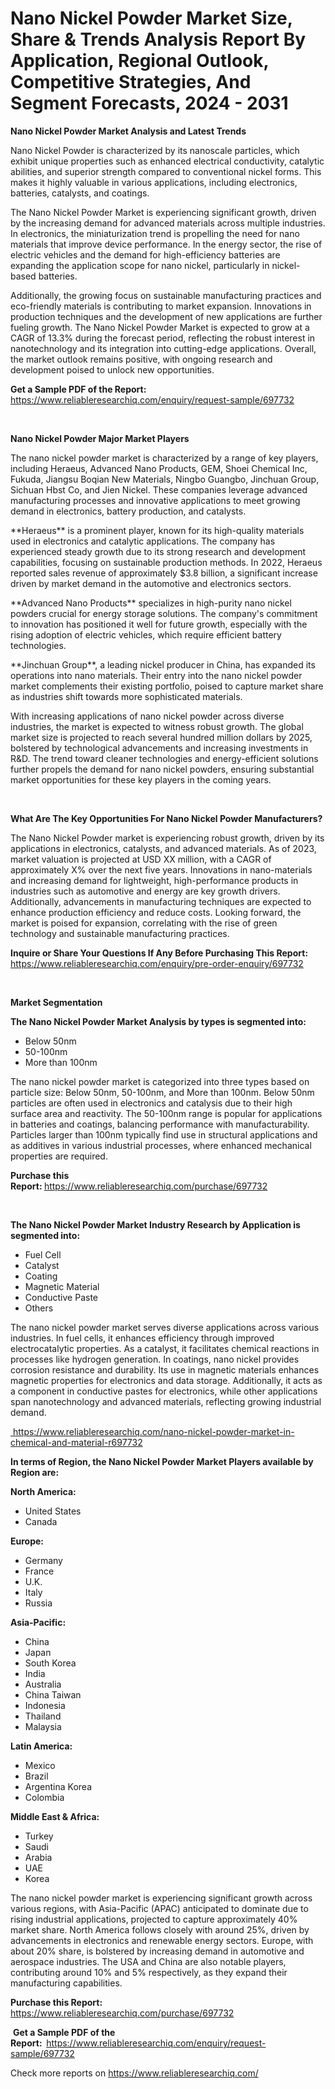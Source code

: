 <p><h1>Nano Nickel Powder Market Size, Share & Trends Analysis Report By Application, Regional Outlook, Competitive Strategies, And Segment Forecasts, 2024 - 2031</h1></p><p><strong>Nano Nickel Powder Market Analysis and Latest Trends</strong></p>
<p><p>Nano Nickel Powder is characterized by its nanoscale particles, which exhibit unique properties such as enhanced electrical conductivity, catalytic abilities, and superior strength compared to conventional nickel forms. This makes it highly valuable in various applications, including electronics, batteries, catalysts, and coatings.</p><p>The Nano Nickel Powder Market is experiencing significant growth, driven by the increasing demand for advanced materials across multiple industries. In electronics, the miniaturization trend is propelling the need for nano materials that improve device performance. In the energy sector, the rise of electric vehicles and the demand for high-efficiency batteries are expanding the application scope for nano nickel, particularly in nickel-based batteries.</p><p>Additionally, the growing focus on sustainable manufacturing practices and eco-friendly materials is contributing to market expansion. Innovations in production techniques and the development of new applications are further fueling growth. The Nano Nickel Powder Market is expected to grow at a CAGR of 13.3% during the forecast period, reflecting the robust interest in nanotechnology and its integration into cutting-edge applications. Overall, the market outlook remains positive, with ongoing research and development poised to unlock new opportunities.</p></p>
<p><strong>Get a Sample PDF of the Report:&nbsp;</strong> <a href="https://www.reliableresearchiq.com/enquiry/request-sample/697732?utm_campaign=1876&utm_medium=2&utm_source=Github&utm_content=ia&utm_term=27122024&utm_id=nano-nickel-powder">https://www.reliableresearchiq.com/enquiry/request-sample/697732</a></p>
<p>&nbsp;</p>
<p><strong>Nano Nickel Powder Major Market Players</strong></p>
<p><p>The nano nickel powder market is characterized by a range of key players, including Heraeus, Advanced Nano Products, GEM, Shoei Chemical Inc, Fukuda, Jiangsu Boqian New Materials, Ningbo Guangbo, Jinchuan Group, Sichuan Hbst Co, and Jien Nickel. These companies leverage advanced manufacturing processes and innovative applications to meet growing demand in electronics, battery production, and catalysts.</p><p>**Heraeus** is a prominent player, known for its high-quality materials used in electronics and catalytic applications. The company has experienced steady growth due to its strong research and development capabilities, focusing on sustainable production methods. In 2022, Heraeus reported sales revenue of approximately $3.8 billion, a significant increase driven by market demand in the automotive and electronics sectors.</p><p>**Advanced Nano Products** specializes in high-purity nano nickel powders crucial for energy storage solutions. The company's commitment to innovation has positioned it well for future growth, especially with the rising adoption of electric vehicles, which require efficient battery technologies.</p><p>**Jinchuan Group**, a leading nickel producer in China, has expanded its operations into nano materials. Their entry into the nano nickel powder market complements their existing portfolio, poised to capture market share as industries shift towards more sophisticated materials.</p><p>With increasing applications of nano nickel powder across diverse industries, the market is expected to witness robust growth. The global market size is projected to reach several hundred million dollars by 2025, bolstered by technological advancements and increasing investments in R&D. The trend toward cleaner technologies and energy-efficient solutions further propels the demand for nano nickel powders, ensuring substantial market opportunities for these key players in the coming years.</p></p>
<p>&nbsp;</p>
<p><strong>What Are The Key Opportunities For Nano Nickel Powder Manufacturers?</strong></p>
<p><p>The Nano Nickel Powder market is experiencing robust growth, driven by its applications in electronics, catalysts, and advanced materials. As of 2023, market valuation is projected at USD XX million, with a CAGR of approximately X% over the next five years. Innovations in nano-materials and increasing demand for lightweight, high-performance products in industries such as automotive and energy are key growth drivers. Additionally, advancements in manufacturing techniques are expected to enhance production efficiency and reduce costs. Looking forward, the market is poised for expansion, correlating with the rise of green technology and sustainable manufacturing practices.</p></p>
<p><strong>Inquire or Share Your Questions If Any Before Purchasing This Report:</strong> <a href="https://www.reliableresearchiq.com/enquiry/pre-order-enquiry/697732?utm_campaign=1876&utm_medium=2&utm_source=Github&utm_content=ia&utm_term=27122024&utm_id=nano-nickel-powder">https://www.reliableresearchiq.com/enquiry/pre-order-enquiry/697732</a></p>
<p>&nbsp;</p>
<p><strong>Market Segmentation</strong></p>
<p><strong>The Nano Nickel Powder Market Analysis by types is segmented into:</strong></p>
<p><ul><li>Below 50nm</li><li>50-100nm</li><li>More than 100nm</li></ul></p>
<p><p>The nano nickel powder market is categorized into three types based on particle size: Below 50nm, 50-100nm, and More than 100nm. Below 50nm particles are often used in electronics and catalysis due to their high surface area and reactivity. The 50-100nm range is popular for applications in batteries and coatings, balancing performance with manufacturability. Particles larger than 100nm typically find use in structural applications and as additives in various industrial processes, where enhanced mechanical properties are required.</p></p>
<p><strong>Purchase this Report:&nbsp;</strong><a href="https://www.reliableresearchiq.com/purchase/697732?utm_campaign=1876&utm_medium=2&utm_source=Github&utm_content=ia&utm_term=27122024&utm_id=nano-nickel-powder">https://www.reliableresearchiq.com/purchase/697732</a></p>
<p>&nbsp;</p>
<p><strong>The Nano Nickel Powder Market Industry Research by Application is segmented into:</strong></p>
<p><ul><li>Fuel Cell</li><li>Catalyst</li><li>Coating</li><li>Magnetic Material</li><li>Conductive Paste</li><li>Others</li></ul></p>
<p><p>The nano nickel powder market serves diverse applications across various industries. In fuel cells, it enhances efficiency through improved electrocatalytic properties. As a catalyst, it facilitates chemical reactions in processes like hydrogen generation. In coatings, nano nickel provides corrosion resistance and durability. Its use in magnetic materials enhances magnetic properties for electronics and data storage. Additionally, it acts as a component in conductive pastes for electronics, while other applications span nanotechnology and advanced materials, reflecting growing industrial demand.</p></p>
<p><a href="https://www.reliableresearchiq.com/nano-nickel-powder-market-in-chemical-and-material-r697732?utm_campaign=1876&utm_medium=2&utm_source=Github&utm_content=ia&utm_term=27122024&utm_id=nano-nickel-powder">&nbsp;https://www.reliableresearchiq.com/nano-nickel-powder-market-in-chemical-and-material-r697732</a></p>
<p><strong>In terms of Region, the Nano Nickel Powder Market Players available by Region are:</strong></p>
<p>
    <p> <strong> North America: </strong>
        <ul>
            <li>United States</li>
            <li>Canada</li>
        </ul>
        </p> 
    <p> <strong> Europe: </strong>
        <ul>
            <li>Germany</li>
            <li>France</li>
            <li>U.K.</li>
            <li>Italy</li>
            <li>Russia</li>
        </ul>
        </p> 
    <p> <strong> Asia-Pacific: </strong>
        <ul>
            <li>China</li>
            <li>Japan</li>
            <li>South Korea</li>
            <li>India</li>
            <li>Australia</li>
            <li>China Taiwan</li>
            <li>Indonesia</li>
            <li>Thailand</li>
            <li>Malaysia</li>
        </ul>
        </p> 
    <p> <strong> Latin America: </strong>
        <ul>
            <li>Mexico</li>
            <li>Brazil</li>
            <li>Argentina Korea</li>
            <li>Colombia</li>
        </ul>
        </p> 
    <p> <strong> Middle East & Africa: </strong>
        <ul>
            <li>Turkey</li>
            <li>Saudi</li>
            <li>Arabia</li>
            <li>UAE</li>
            <li>Korea</li>
        </ul>
    </p>
    </p>
<p><p>The nano nickel powder market is experiencing significant growth across various regions, with Asia-Pacific (APAC) anticipated to dominate due to rising industrial applications, projected to capture approximately 40% market share. North America follows closely with around 25%, driven by advancements in electronics and renewable energy sectors. Europe, with about 20% share, is bolstered by increasing demand in automotive and aerospace industries. The USA and China are also notable players, contributing around 10% and 5% respectively, as they expand their manufacturing capabilities.</p></p>
<p><strong>Purchase this Report: </strong><a href="https://www.reliableresearchiq.com/purchase/697732?utm_campaign=1876&utm_medium=2&utm_source=Github&utm_content=ia&utm_term=27122024&utm_id=nano-nickel-powder">https://www.reliableresearchiq.com/purchase/697732</a></p>
<p>&nbsp;<strong>Get a Sample PDF of the Report:&nbsp;&nbsp;</strong><a href="https://www.reliableresearchiq.com/enquiry/request-sample/697732?utm_campaign=1876&utm_medium=2&utm_source=Github&utm_content=ia&utm_term=27122024&utm_id=nano-nickel-powder">https://www.reliableresearchiq.com/enquiry/request-sample/697732</a></p>
<p><strong></strong></p>
<p>Check more reports on <a href="https://www.reliableresearchiq.com/?utm_campaign=1876&utm_medium=2&utm_source=Github&utm_content=ia&utm_term=27122024&utm_id=nano-nickel-powder">https://www.reliableresearchiq.com/</a></p>